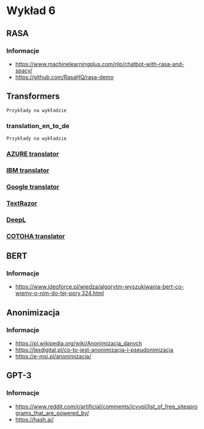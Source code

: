 # Wykład 6

## RASA

### Informacje

- https://www.machinelearningplus.com/nlp/chatbot-with-rasa-and-spacy/
- https://github.com/RasaHQ/rasa-demo

## Transformers

```
Przykłady na wykładzie 
```

### translation_en_to_de

```
Przykłady na wykładzie 
```

### [AZURE translator](https://azure.microsoft.com/pl-pl/services/cognitive-services/translator/#features)

### [IBM translator](https://www.ibm.com/watson/services/language-translator/)

### [Google translator](https://cloud.google.com/translate)

### [TextRazor](https://www.textrazor.com/)

### [DeepL](https://www.deepl.com/translator)

### [COTOHA translator](https://www.ntt.com/en/services/application/cotoha-translator.html)

## BERT

### Informacje

- https://www.ideoforce.pl/wiedza/algorytm-wyszukiwania-bert-co-wiemy-o-nim-do-tej-pory,324.html

## Anonimizacja

### Informacje

- https://pl.wikipedia.org/wiki/Anonimizacja_danych
- https://lexdigital.pl/co-to-jest-anonimizacja-i-pseudonimizacja
- https://e-msi.pl/anonimizacja/

## GPT-3

### Informacje

- https://www.reddit.com/r/artificial/comments/icvypl/list_of_free_sitesprograms_that_are_powered_by/
- https://hash.ai/







